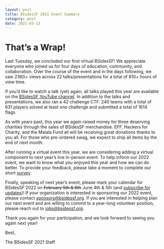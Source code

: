 ```yaml
---
layout: post
title: BSidesSF 2021 Event Summary
category: post
date: 2021-03-13
---
```


# That’s a Wrap!

Last Tuesday, we concluded our first virtual BSidesSF! We appreciate everyone who joined us for four days of education, community, and collaboration. Over the course of the event and in the days following, we saw 2360+ views across 22 talks/presentations for a total of 810+ hours of view time.

If you’d like to watch a talk (yet) again, all talks played this year are available on the [BSidesSF YouTube channel](https://www.youtube.com/BSidesSFTV). In addition to the talks and presentations, we also ran a 42 challenge CTF. 240 teams with a total of 631 players solved at least one challenge and submitted a total of 1614 flags.

As with years past, this year we again raised money for three deserving charities through the sales of BSidesSF merchandise. EFF, Hackers for Charity, and the Malala Fund all will be receiving great donations thanks to you all. For those who pre-ordered swag, we expect to ship all items by the end of next month.

After running a virtual event this year, we are considering adding a virtual component to next year’s live in-person event. To help inform our 2022 event, we want to know what you enjoyed this year and how we can do better. To provide your feedback, please take a moment to complete our short [survey](/feedback).

Finally, speaking of next year’s event, please mark your calendar for BSidesSF 2022 on ~~February 5th & 6th~~ June 4th & 5th (and [subscribe for updates](/subscribe.html))! If your organization is interested in sponsoring our 2022 event, please contact [sponsors@bsidessf.org](mailto:sponsors@bsidessf.org). If you are interested in helping plan our next event and are willing to commit to a year-long volunteer position, please reach out to [jobs@bsidessf.org](mailto:jobs@bsidessf.org?subject=I+want+to+help+plan+BSidesSF+2022).

Thank you again for your participation, and we look forward to seeing you again next year!

Best,

The BSidesSF 2021 Staff
